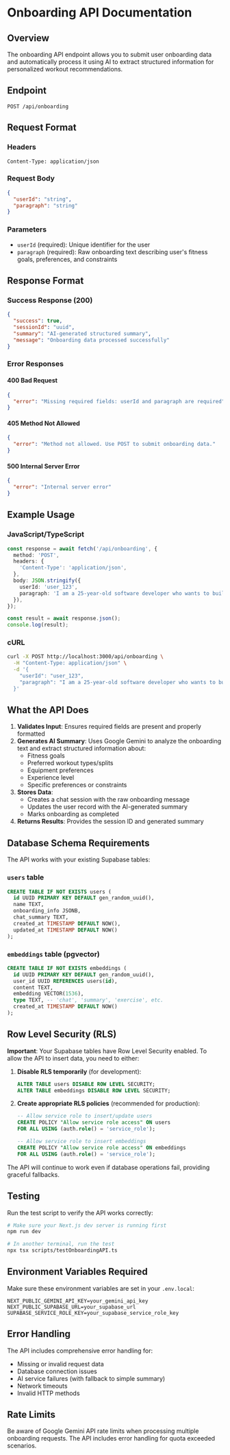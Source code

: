 # Onboarding API Documentation

## Overview

The onboarding API endpoint allows you to submit user onboarding data and automatically process it using AI to extract structured information for personalized workout recommendations.

## Endpoint

```
POST /api/onboarding
```

## Request Format

### Headers
```
Content-Type: application/json
```

### Request Body
```json
{
  "userId": "string",
  "paragraph": "string"
}
```

### Parameters
- `userId` (required): Unique identifier for the user
- `paragraph` (required): Raw onboarding text describing user's fitness goals, preferences, and constraints

## Response Format

### Success Response (200)
```json
{
  "success": true,
  "sessionId": "uuid",
  "summary": "AI-generated structured summary",
  "message": "Onboarding data processed successfully"
}
```

### Error Responses

#### 400 Bad Request
```json
{
  "error": "Missing required fields: userId and paragraph are required"
}
```

#### 405 Method Not Allowed
```json
{
  "error": "Method not allowed. Use POST to submit onboarding data."
}
```

#### 500 Internal Server Error
```json
{
  "error": "Internal server error"
}
```

## Example Usage

### JavaScript/TypeScript
```typescript
const response = await fetch('/api/onboarding', {
  method: 'POST',
  headers: {
    'Content-Type': 'application/json',
  },
  body: JSON.stringify({
    userId: 'user_123',
    paragraph: 'I am a 25-year-old software developer who wants to build muscle. I prefer home workouts with dumbbells and can work out 4 times per week for 45 minutes. I have some lower back issues.'
  }),
});

const result = await response.json();
console.log(result);
```

### cURL
```bash
curl -X POST http://localhost:3000/api/onboarding \
  -H "Content-Type: application/json" \
  -d '{
    "userId": "user_123",
    "paragraph": "I am a 25-year-old software developer who wants to build muscle. I prefer home workouts with dumbbells and can work out 4 times per week for 45 minutes. I have some lower back issues."
  }'
```

## What the API Does

1. **Validates Input**: Ensures required fields are present and properly formatted
2. **Generates AI Summary**: Uses Google Gemini to analyze the onboarding text and extract structured information about:
   - Fitness goals
   - Preferred workout types/splits
   - Equipment preferences
   - Experience level
   - Specific preferences or constraints
3. **Stores Data**: 
   - Creates a chat session with the raw onboarding message
   - Updates the user record with the AI-generated summary
   - Marks onboarding as completed
4. **Returns Results**: Provides the session ID and generated summary

## Database Schema Requirements

The API works with your existing Supabase tables:

### `users` table
```sql
CREATE TABLE IF NOT EXISTS users (
  id UUID PRIMARY KEY DEFAULT gen_random_uuid(),
  name TEXT,
  onboarding_info JSONB,
  chat_summary TEXT,
  created_at TIMESTAMP DEFAULT NOW(),
  updated_at TIMESTAMP DEFAULT NOW()
);
```

### `embeddings` table (pgvector)
```sql
CREATE TABLE IF NOT EXISTS embeddings (
  id UUID PRIMARY KEY DEFAULT gen_random_uuid(),
  user_id UUID REFERENCES users(id),
  content TEXT,
  embedding VECTOR(1536),
  type TEXT, -- 'chat', 'summary', 'exercise', etc.
  created_at TIMESTAMP DEFAULT NOW()
);
```

## Row Level Security (RLS)

**Important**: Your Supabase tables have Row Level Security enabled. To allow the API to insert data, you need to either:

1. **Disable RLS temporarily** (for development):
   ```sql
   ALTER TABLE users DISABLE ROW LEVEL SECURITY;
   ALTER TABLE embeddings DISABLE ROW LEVEL SECURITY;
   ```

2. **Create appropriate RLS policies** (recommended for production):
   ```sql
   -- Allow service role to insert/update users
   CREATE POLICY "Allow service role access" ON users
   FOR ALL USING (auth.role() = 'service_role');
   
   -- Allow service role to insert embeddings
   CREATE POLICY "Allow service role access" ON embeddings
   FOR ALL USING (auth.role() = 'service_role');
   ```

The API will continue to work even if database operations fail, providing graceful fallbacks.

## Testing

Run the test script to verify the API works correctly:

```bash
# Make sure your Next.js dev server is running first
npm run dev

# In another terminal, run the test
npx tsx scripts/testOnboardingAPI.ts
```

## Environment Variables Required

Make sure these environment variables are set in your `.env.local`:

```
NEXT_PUBLIC_GEMINI_API_KEY=your_gemini_api_key
NEXT_PUBLIC_SUPABASE_URL=your_supabase_url
SUPABASE_SERVICE_ROLE_KEY=your_supabase_service_role_key
```

## Error Handling

The API includes comprehensive error handling for:
- Missing or invalid request data
- Database connection issues
- AI service failures (with fallback to simple summary)
- Network timeouts
- Invalid HTTP methods

## Rate Limits

Be aware of Google Gemini API rate limits when processing multiple onboarding requests. The API includes error handling for quota exceeded scenarios.
